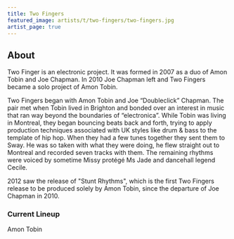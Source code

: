 ```yaml
---
title: Two Fingers
featured_image: artists/t/two-fingers/two-fingers.jpg
artist_page: true
---
```

## About

Two Finger is an electronic project. It was formed in 2007 as a duo of Amon Tobin and Joe Chapman. In 2010 Joe Chapman left and Two Fingers became a solo project of Amon Tobin.

Two Fingers began with Amon Tobin and Joe “Doubleclick” Chapman. The pair met when Tobin lived in Brighton and bonded over an interest in music that ran way beyond the boundaries of “electronica”. While Tobin was living in Montreal, they began bouncing beats back and forth, trying to apply production techniques associated with UK styles like drum & bass to the template of hip hop. When they had a few tunes together they sent them to Sway. He was so taken with what they were doing, he flew straight out to Montreal and recorded seven tracks with them. The remaining rhythms were voiced by sometime Missy protégé Ms Jade and dancehall legend Cecile.

2012 saw the release of "Stunt Rhythms", which is the first Two Fingers release to be produced solely by Amon Tobin, since the departure of Joe Chapman in 2010. 

### Current Lineup

Amon Tobin

